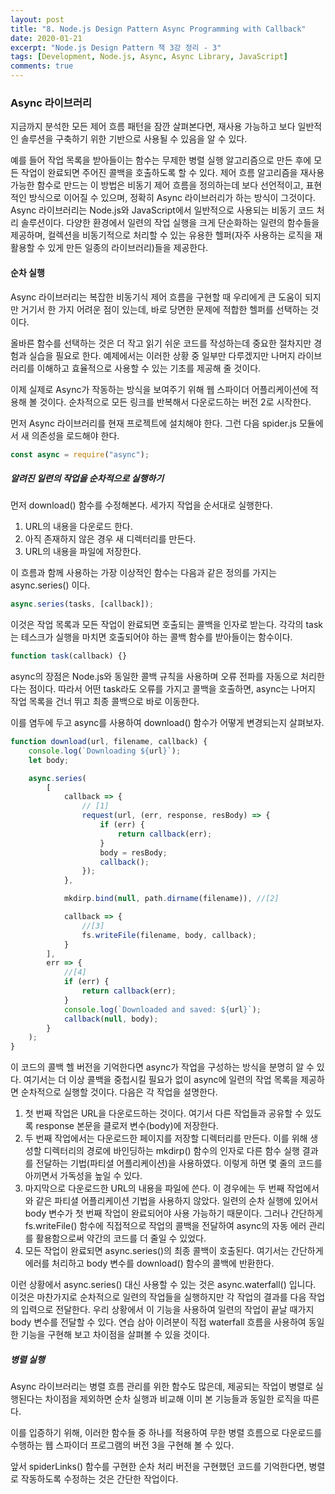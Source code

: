 ```yaml
---
layout: post
title: "8. Node.js Design Pattern Async Programming with Callback"
date: 2020-01-21
excerpt: "Node.js Design Pattern 책 3강 정리 - 3"
tags: [Development, Node.js, Async, Async Library, JavaScript]
comments: true
---
```


### Async 라이브러리

지금까지 분석한 모든 제어 흐름 패턴을 잠깐 살펴본다면, 재사용 가능하고 보다 일반적인 솔루션을 구축하기 위한 기반으로 사용될 수 있음을 알 수 있다.

예를 들어 작업 목록을 받아들이는 함수는 무제한 병렬 실행 알고리즘으로 만든 후에 모든 작업이 완료되면 주어진 콜백을 호출하도록 할 수 있다.
제어 흐름 알고리즘을 재사용 가능한 함수로 만드는 이 방법은 비동기 제어 흐름을 정의하는데 보다 선언적이고, 표현적인 방식으로 이어질 수 있으며, 정확히 Async 라이브러리가 하는 방식이 그것이다.
Async 라이브러리는 Node.js와 JavaScript에서 일반적으로 사용되는 비동기 코드 처리 솔루션이다.
다양한 환경에서 일련의 작업 실행을 크게 단순화하는 일련의 함수들을 제공하며, 컬렉션을 비동기적으로 처리할 수 있는 유용한 헬퍼(자주 사용하는 로직을 재활용할 수 있게 만든 일종의 라이브러리)들을 제공한다.

#### 순차 실행

Async 라이브러리는 복잡한 비동기식 제어 흐름을 구현할 때 우리에게 큰 도움이 되지만 거기서 한 가지 어려운 점이 있는데, 바로 당면한 문제에 적합한 헬퍼를 선택하는 것이다.

올바른 함수를 선택하는 것은 더 작고 읽기 쉬운 코드를 작성하는데 중요한 절차지만 경험과 실습을 필요로 한다.
예제에서는 이러한 상황 중 일부만 다루겠지만 나머지 라이브러리를 이해하고 효율적으로 사용할 수 있는 기초를 제공해 줄 것이다.

이제 실제로 Async가 작동하는 방식을 보여주기 위해 웹 스파이더 어플리케이션에 적용해 볼 것이다.
순차적으로 모든 링크를 반복해서 다운로드하는 버전 2로 시작한다.

먼저 Async 라이브러리를 현재 프로젝트에 설치해야 한다.
그런 다음 spider.js 모듈에서 새 의존성을 로드해야 한다.

```javascript
const async = require("async");
```

##### 알려진 일련의 작업을 순차적으로 실행하기

먼저 download() 함수를 수정해본다.
세가지 작업을 순서대로 실행한다.

1. URL의 내용을 다운로드 한다.
2. 아직 존재하지 않은 경우 새 디렉터리를 만든다.
3. URL의 내용을 파일에 저장한다.

이 흐름과 함께 사용하는 가장 이상적인 함수는 다음과 같은 정의를 가지는 async.series() 이다.

```javascript
async.series(tasks, [callback]);
```

이것은 작업 목록과 모든 작업이 완료되면 호출되는 콜백을 인자로 받는다. 각각의 task는 테스크가 실행을 마치면 호출되어야 하는 콜백 함수를 받아들이는 함수이다.

```javascript
function task(callback) {}
```

async의 장점은 Node.js와 동일한 콜백 규칙을 사용하며 오류 전파를 자동으로 처리한다는 점이다.
따라서 어떤 task라도 오류를 가지고 콜백을 호출하면, async는 나머지 작업 목록을 건너 뛰고 최종 콜백으로 바로 이동한다.

이를 염두에 두고 async를 사용하여 download() 함수가 어떻게 변경되는지 살펴보자.

```javascript
function download(url, filename, callback) {
    console.log(`Downloading ${url}`);
    let body;

    async.series(
        [
            callback => {
                // [1]
                request(url, (err, response, resBody) => {
                    if (err) {
                        return callback(err);
                    }
                    body = resBody;
                    callback();
                });
            },

            mkdirp.bind(null, path.dirname(filename)), //[2]

            callback => {
                //[3]
                fs.writeFile(filename, body, callback);
            }
        ],
        err => {
            //[4]
            if (err) {
                return callback(err);
            }
            console.log(`Downloaded and saved: ${url}`);
            callback(null, body);
        }
    );
}
```

이 코드의 콜백 헬 버전을 기억한다면 async가 작업을 구성하는 방식을 분명히 알 수 있다.
여기서는 더 이상 콜백을 중첩시킬 필요가 없이 async에 일련의 작업 목록을 제공하면 순차적으로 실행할 것이다. 다음은 각 작업을 설명한다.

1. 첫 번째 작업은 URL을 다운로드하는 것이다. 여기서 다른 작업들과 공유할 수 있도록 response 본문을 클로저 변수(body)에 저장한다.
2. 두 번째 작업에서는 다운로드한 페이지를 저장할 디렉터리를 만든다. 이를 위해 생성할 디렉터리의 경로에 바인딩하는 mkdirp() 함수의 인자로 다른 함수 실행 결과를 전달하는 기법(파티셜 어플리케이션)을 사용하였다. 이렇게 하면 몇 줄의 코드를 아끼면서 가독성을 높일 수 있다.
3. 마지막으로 다운로드한 URL의 내용을 파일에 쓴다. 이 경우에는 두 번째 작업에서와 같은 파티셜 어플리케이션 기법을 사용하지 않았다. 일련의 순차 실행에 있어서 body 변수가 첫 번째 작업이 완료되어야 사용 가능하기 때문이다. 그러나 간단하게 fs.writeFile() 함수에 직접적으로 작업의 콜백을 전달하여 async의 자동 에러 관리를 활용함으로써 약간의 코드를 더 줄일 수 있었다.
4. 모든 작업이 완료되면 async.series()의 최종 콜백이 호출된다. 여기서는 간단하게 에러를 처리하고 body 변수를 download() 함수의 콜백에 반환한다.

이런 상황에서 async.series() 대신 사용할 수 있는 것은 async.waterfall() 입니다. 이것은 마찬가지로 순차적으로 일련의 작업들을 실행하지만 각 작업의 결과를 다음 작업의 입력으로 전달한다.
우리 상황에서 이 기능을 사용하여 일련의 작업이 끝날 때가지 body 변수를 전달할 수 있다.
연습 삼아 이려분이 직접 waterfall 흐름을 사용하여 동일한 기능을 구현해 보고 차이점을 살펴볼 수 있을 것이다.

##### 병렬 실행

Async 라이브러리는 병렬 흐름 관리를 위한 함수도 많은데, 제공되는 작업이 병렬로 실행된다는 차이점을 제외하면 순차 실행과 비교해 이미 본 기능들과 동일한 로직을 따른다.

이를 입증하기 위해, 이러한 함수들 중 하나를 적용하여 무한 병렬 흐름으로 다운로드를 수행하는 웹 스파이더 프로그램의 버전 3을 구현해 볼 수 있다.

앞서 spiderLinks() 함수를 구현한 순차 처리 버전을 구현했던 코드를 기억한다면, 병렬로 작동하도록 수정하는 것은 간단한 작업이다.
